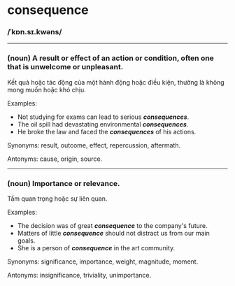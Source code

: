 # consequence

### /ˈkɒn.sɪ.kwəns/

---

### (noun) A result or effect of an action or condition, often one that is unwelcome or unpleasant.

Kết quả hoặc tác động của một hành động hoặc điều kiện, thường là không mong muốn hoặc khó chịu.

Examples:
- Not studying for exams can lead to serious **_consequences_**.
- The oil spill had devastating environmental **_consequences_**.
- He broke the law and faced the **_consequences_** of his actions.

Synonyms: result, outcome, effect, repercussion, aftermath.

Antonyms: cause, origin, source.

---

### (noun) Importance or relevance.

Tầm quan trọng hoặc sự liên quan.

Examples:
- The decision was of great **_consequence_** to the company's future.
- Matters of little **_consequence_** should not distract us from our main goals.
- She is a person of **_consequence_** in the art community.

Synonyms: significance, importance, weight, magnitude, moment.

Antonyms: insignificance, triviality, unimportance.